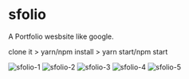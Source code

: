 # sfolio

A Portfolio wesbsite like google.

clone it > yarn/npm install > yarn start/npm start


![sfolio-1](https://user-images.githubusercontent.com/31897843/221357981-1de8b17f-4de8-4e8b-8203-dc872e805f31.png)
![sfolio-2](https://user-images.githubusercontent.com/31897843/221357989-d1e4833a-fcd5-44cc-a818-c9cd8d182fdb.png)
![sfolio-3](https://user-images.githubusercontent.com/31897843/221357992-97b4b28c-2c9b-47ee-8bc3-0de5d13f427d.png)
![sfolio-4](https://user-images.githubusercontent.com/31897843/221357995-e9345bf7-be6e-49c5-a897-f537d65763c1.png)
![sfolio-5](https://user-images.githubusercontent.com/31897843/221357997-31a6893e-46db-417c-b10a-ddb2792fe164.png)
